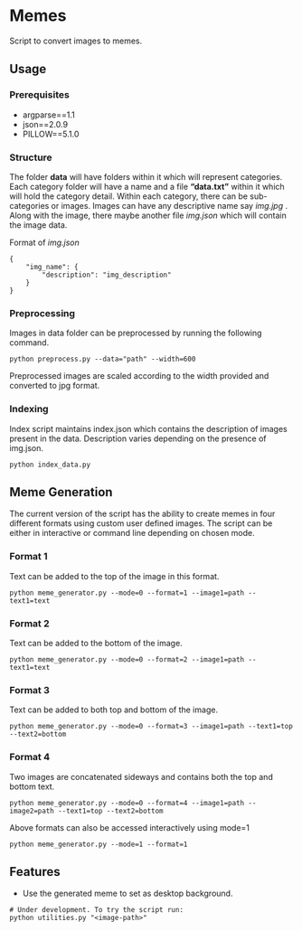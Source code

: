 # Memes 

Script to convert images to memes.

## Usage

### Prerequisites

* argparse==1.1
* json==2.0.9
* PILLOW==5.1.0

### Structure
The folder **data** will have folders within it which will represent categories. Each category folder will have a name and a file **“data.txt”** within it which will hold the category detail. Within each category, there can be sub-categories or images. Images can have any descriptive name say *img.jpg* . Along with the image, there maybe another file *img.json* which will contain the image data.

Format of *img.json*

```
{
	"img_name": {
		"description": "img_description"
	}
}

```

### Preprocessing
Images in data folder can be preprocessed by running the following command.
```
python preprocess.py --data="path" --width=600
```
Preprocessed images are scaled according to the width provided and converted to jpg format.

### Indexing
Index script maintains index.json which contains the description of images present in the data. Description varies depending on the presence of img.json.
```
python index_data.py
```

## Meme Generation
The current version of the script has the ability to create memes in four different formats using custom user defined images.
The script can be either in interactive or command line depending on chosen mode.

### Format 1
Text can be added to the top of the image in this format.

```
python meme_generator.py --mode=0 --format=1 --image1=path --text1=text
```
### Format 2
Text can be added to the bottom of the image.

```
python meme_generator.py --mode=0 --format=2 --image1=path --text1=text
```
### Format 3
Text can be added to both top and bottom of the image.

```
python meme_generator.py --mode=0 --format=3 --image1=path --text1=top --text2=bottom
```
### Format 4
Two images are concatenated sideways and contains both the top and bottom text.

```
python meme_generator.py --mode=0 --format=4 --image1=path --image2=path --text1=top --text2=bottom
```
Above formats can also be accessed interactively using mode=1

```
python meme_generator.py --mode=1 --format=1 
```

## Features 
* Use the generated meme to set as desktop background. 

```
# Under development. To try the script run:
python utilities.py "<image-path>"
```

